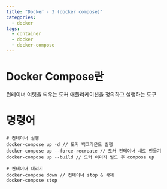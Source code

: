 ```yaml
---
title: "Docker - 3 (docker compose)"
categories: 
  - docker
tags:
  - container
  - docker
  - docker-compose
---
```


# Docker Compose란
컨테이너 여럿을 띄우는 도커 애플리케이션을 정의하고 실행하는 도구

# 명령어
```
# 컨테이너 실행 
docker-compose up -d // 도커 백그라운드 실행
docker-compose up --force-recreate // 도커 컨테이너 새로 만들기
docker-compose up --build // 도커 이미지 빌드 후 compose up

# 컨테이너 내리기
docker-compose down // 컨테이너 stop & 삭제
docker-compose stop
```